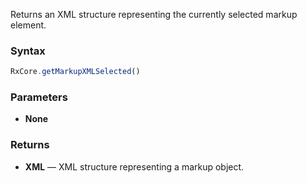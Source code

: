 Returns an XML structure representing the currently selected markup element.

### Syntax

```typescript
RxCore.getMarkupXMLSelected()
```

### Parameters

- **None**

### Returns

- **XML** — XML structure representing a markup object.